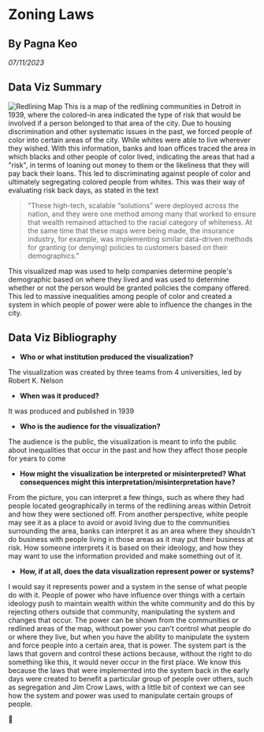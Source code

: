 # Zoning Laws
## By Pagna Keo 
*07/11/2023*
## Data Viz Summary
![Redlining Map](https://github.com/info201a-su23/assignment-01-PagnaKeo/assets/137957363/ecb3c759-8b78-4142-baf4-e16524e70d20)
This is a map of the redlining communities in Detroit in 1939, where the colored-in area indicated the type of risk that would be involved if a person belonged to that area of the city. Due to housing discrimination and other systematic issues in the past, we forced people of color into certain areas of the city. While whites were able to live wherever they wished. With this information, banks and loan offices traced the area in which blacks and other people of color lived, indicating the areas that had a "risk", in terms of loaning out money to them or the likeliness that they will pay back their loans. This led to discriminating against people of color and ultimately segregating colored people from whites. This was their way of evaluating risk back days, as stated in the text 
>"These high-tech, scalable “solutions” were deployed across the nation, and they were one method among many that worked to ensure that wealth remained attached to the racial category of whiteness. At the same time that these maps were being made, the insurance industry, for example, was implementing similar data-driven methods for granting (or denying) policies to customers based on their demographics."

This visualized map was used to help companies determine people's demographic based on where they lived and was used to determine whether or not the person would be granted policies the company offered. This led to massive inequalities among people of color and created a system in which people of power were able to influence the changes in the city.

## Data Viz Bibliography
- **Who or what institution produced the visualization?**

The visualization was created by three teams from 4 universities, led by Robert K. Nelson 
- **When was it produced?**

It was produced and published in 1939
- **Who is the audience for the visualization?**

The audience is the public, the visualization is meant to info the public about inequalities that occur in the past and how they affect those people for years to come
- **How might the visualization be interpreted or misinterpreted? What consequences might this interpretation/misinterpretation have?**

From the picture, you can interpret a few things, such as where they had people located geographically in terms of the redlining areas within Detroit and how they were sectioned off. From another perspective, white people may see it as a  place to avoid or avoid living due to the communities surrounding the area, banks can interpret it as an area where they shouldn't do business with people living in those areas as it may put their business at risk. How someone interprets it is based on their ideology, and how they may want to use the information provided and make something out of it. 
- **How, if at all, does the data visualization represent power or systems?**

I would say it represents power and a system in the sense of what people do with it. People of power who have influence over things with a certain ideology push to maintain wealth within the white community and do this by rejecting others outside that community, manipulating the system and changes that occur. The power can be shown from the communities or redlined areas of the map, without power you can't control what people do or where they live, but when you have the ability to manipulate the system and force people into a certain area, that is power. The system part is the laws that govern and control these actions because, without the right to do something like this, it would never occur in the first place. We know this because the laws that were implemented into the system back in the early days were created to benefit a particular group of people over others, such as segregation and Jim Crow Laws, with a little bit of context we can see how the system and power was used to manipulate certain groups of people. 

:rice_ball:
